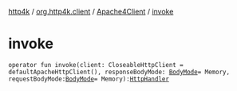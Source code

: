 [http4k](../../index.md) / [org.http4k.client](../index.md) / [Apache4Client](index.md) / [invoke](./invoke.md)

# invoke

`operator fun invoke(client: CloseableHttpClient = defaultApacheHttpClient(), responseBodyMode: `[`BodyMode`](../../org.http4k.core/-body-mode/index.md)` = Memory, requestBodyMode: `[`BodyMode`](../../org.http4k.core/-body-mode/index.md)` = Memory): `[`HttpHandler`](../../org.http4k.core/-http-handler.md)